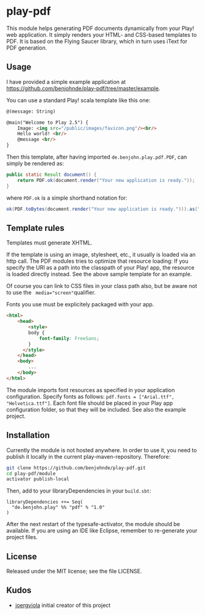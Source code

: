 # play-pdf

This module helps generating PDF documents dynamically from your Play! web application.
It simply renders your HTML- and CSS-based templates to PDF.
It is based on the Flying Saucer library, which in turn uses iText for PDF generation.

## Usage

I have provided a simple example application at
https://github.com/benjohnde/play-pdf/tree/master/example.

You can use a standard Play! scala template like this one:
```html
@(message: String)

@main("Welcome to Play 2.5") {
    Image: <img src="/public/images/favicon.png"/><br/>
    Hello world! <br/>
    @message <br/>
}
```

Then this template, after having imported ```de.benjohn.play.pdf.PDF```, can simply be rendered as:

```java
public static Result document() {
	return PDF.ok(document.render("Your new application is ready."));
}
```  
where ```PDF.ok``` is a simple shorthand notation for:
```java
ok(PDF.toBytes(document.render("Your new application is ready."))).as("application/pdf")
```

## Template rules

Templates must generate XHTML.

If the template is using an image, stylesheet, etc., it usually is loaded via an http call.
The PDF modules tries to optimize that resource loading:
If you specify the URI as a path into the classpath of your Play! app, the resource is loaded directly instead.
See the above sample template for an example.

Of course you can link to CSS files in your class path also, but be aware not to
use the ``` media="screen"```qualifier.

Fonts you use must be explicitely packaged with your app.
```html
<html>
	<head>
		<style>
  		body {
  			font-family: FreeSans;
  		}
	  </style>
	</head>
	<body>
		...
	</body>
</html>
```
The module imports font resources as specified in your application configuration.
Specify fonts as follows: ```pdf.fonts = ["Arial.ttf", "Helvetica.ttf"]```.
Each font file should be placed in your Play app configuration folder, so that they will be included.
See also the example project.

## Installation

Currently the module is not hosted anywhere. In order to use it, you need to publish it locally in the current play-maven-repository. Therefore:

```bash
git clone https://github.com/benjohnde/play-pdf.git
cd play-pdf/module
activator publish-local
```

Then, add to your libraryDependencies in your ```build.sbt```:

```
libraryDependencies ++= Seq(
  "de.benjohn.play" %% "pdf" % "1.0"
)
```

After the next restart of the typesafe-activator, the module should be available.
If you are using an IDE like Eclipse, remember to re-generate your project files.

## License

Released under the MIT license; see the file LICENSE.

## Kudos

- [joergviola](https://github.com/joergviola) initial creator of this project
